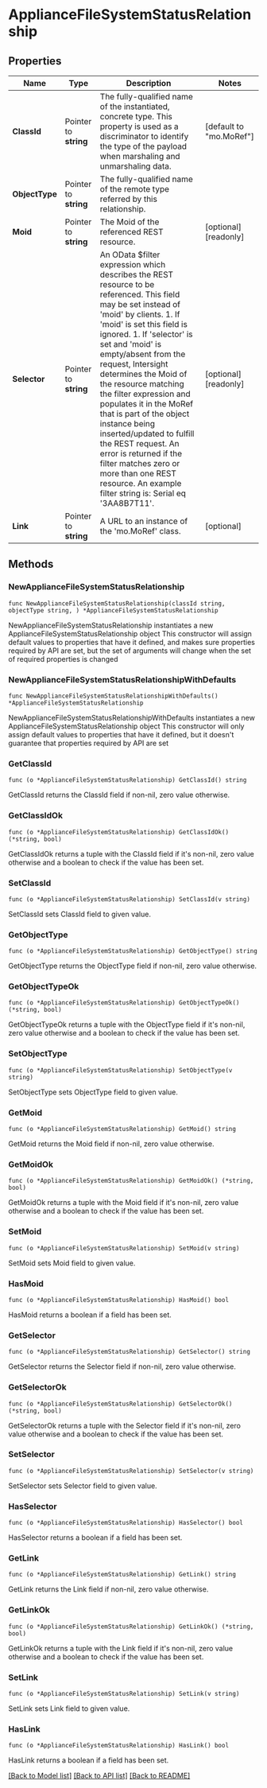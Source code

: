 # ApplianceFileSystemStatusRelationship

## Properties

Name | Type | Description | Notes
------------ | ------------- | ------------- | -------------
**ClassId** | Pointer to **string** | The fully-qualified name of the instantiated, concrete type. This property is used as a discriminator to identify the type of the payload when marshaling and unmarshaling data. | [default to "mo.MoRef"]
**ObjectType** | Pointer to **string** | The fully-qualified name of the remote type referred by this relationship. | 
**Moid** | Pointer to **string** | The Moid of the referenced REST resource. | [optional] [readonly] 
**Selector** | Pointer to **string** | An OData $filter expression which describes the REST resource to be referenced. This field may be set instead of &#39;moid&#39; by clients. 1. If &#39;moid&#39; is set this field is ignored. 1. If &#39;selector&#39; is set and &#39;moid&#39; is empty/absent from the request, Intersight determines the Moid of the resource matching the filter expression and populates it in the MoRef that is part of the object instance being inserted/updated to fulfill the REST request. An error is returned if the filter matches zero or more than one REST resource. An example filter string is: Serial eq &#39;3AA8B7T11&#39;. | [optional] [readonly] 
**Link** | Pointer to **string** | A URL to an instance of the &#39;mo.MoRef&#39; class. | [optional] 

## Methods

### NewApplianceFileSystemStatusRelationship

`func NewApplianceFileSystemStatusRelationship(classId string, objectType string, ) *ApplianceFileSystemStatusRelationship`

NewApplianceFileSystemStatusRelationship instantiates a new ApplianceFileSystemStatusRelationship object
This constructor will assign default values to properties that have it defined,
and makes sure properties required by API are set, but the set of arguments
will change when the set of required properties is changed

### NewApplianceFileSystemStatusRelationshipWithDefaults

`func NewApplianceFileSystemStatusRelationshipWithDefaults() *ApplianceFileSystemStatusRelationship`

NewApplianceFileSystemStatusRelationshipWithDefaults instantiates a new ApplianceFileSystemStatusRelationship object
This constructor will only assign default values to properties that have it defined,
but it doesn't guarantee that properties required by API are set

### GetClassId

`func (o *ApplianceFileSystemStatusRelationship) GetClassId() string`

GetClassId returns the ClassId field if non-nil, zero value otherwise.

### GetClassIdOk

`func (o *ApplianceFileSystemStatusRelationship) GetClassIdOk() (*string, bool)`

GetClassIdOk returns a tuple with the ClassId field if it's non-nil, zero value otherwise
and a boolean to check if the value has been set.

### SetClassId

`func (o *ApplianceFileSystemStatusRelationship) SetClassId(v string)`

SetClassId sets ClassId field to given value.


### GetObjectType

`func (o *ApplianceFileSystemStatusRelationship) GetObjectType() string`

GetObjectType returns the ObjectType field if non-nil, zero value otherwise.

### GetObjectTypeOk

`func (o *ApplianceFileSystemStatusRelationship) GetObjectTypeOk() (*string, bool)`

GetObjectTypeOk returns a tuple with the ObjectType field if it's non-nil, zero value otherwise
and a boolean to check if the value has been set.

### SetObjectType

`func (o *ApplianceFileSystemStatusRelationship) SetObjectType(v string)`

SetObjectType sets ObjectType field to given value.


### GetMoid

`func (o *ApplianceFileSystemStatusRelationship) GetMoid() string`

GetMoid returns the Moid field if non-nil, zero value otherwise.

### GetMoidOk

`func (o *ApplianceFileSystemStatusRelationship) GetMoidOk() (*string, bool)`

GetMoidOk returns a tuple with the Moid field if it's non-nil, zero value otherwise
and a boolean to check if the value has been set.

### SetMoid

`func (o *ApplianceFileSystemStatusRelationship) SetMoid(v string)`

SetMoid sets Moid field to given value.

### HasMoid

`func (o *ApplianceFileSystemStatusRelationship) HasMoid() bool`

HasMoid returns a boolean if a field has been set.

### GetSelector

`func (o *ApplianceFileSystemStatusRelationship) GetSelector() string`

GetSelector returns the Selector field if non-nil, zero value otherwise.

### GetSelectorOk

`func (o *ApplianceFileSystemStatusRelationship) GetSelectorOk() (*string, bool)`

GetSelectorOk returns a tuple with the Selector field if it's non-nil, zero value otherwise
and a boolean to check if the value has been set.

### SetSelector

`func (o *ApplianceFileSystemStatusRelationship) SetSelector(v string)`

SetSelector sets Selector field to given value.

### HasSelector

`func (o *ApplianceFileSystemStatusRelationship) HasSelector() bool`

HasSelector returns a boolean if a field has been set.

### GetLink

`func (o *ApplianceFileSystemStatusRelationship) GetLink() string`

GetLink returns the Link field if non-nil, zero value otherwise.

### GetLinkOk

`func (o *ApplianceFileSystemStatusRelationship) GetLinkOk() (*string, bool)`

GetLinkOk returns a tuple with the Link field if it's non-nil, zero value otherwise
and a boolean to check if the value has been set.

### SetLink

`func (o *ApplianceFileSystemStatusRelationship) SetLink(v string)`

SetLink sets Link field to given value.

### HasLink

`func (o *ApplianceFileSystemStatusRelationship) HasLink() bool`

HasLink returns a boolean if a field has been set.


[[Back to Model list]](../README.md#documentation-for-models) [[Back to API list]](../README.md#documentation-for-api-endpoints) [[Back to README]](../README.md)


